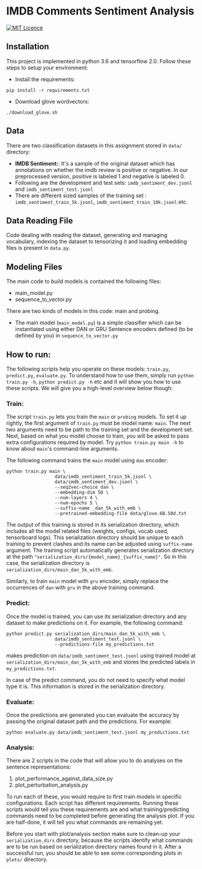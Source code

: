 # IMDB Comments Sentiment Analysis

[![MIT Licence](https://badges.frapsoft.com/os/mit/mit-150x33.png?v=103)](https://opensource.org/licenses/mit-license.php)


## Installation

This project is implemented in python 3.6 and tensorflow 2.0. Follow these steps to setup your environment:

* Install the requirements:
```
pip install -r requirements.txt
```
* Download glove wordvectors:
```
./download_glove.sh
```

## Data

There are two classification datasets in this assignment stored in `data/` directory:

- **IMDB Sentiment:**: It's a sample of the original dataset which has annotations on whether the imdb review is positive or negative. In our preprocessed version, positive is labeled 1 and negative is labeled 0.
 - Following are the development and test sets:
`imdb_sentiment_dev.jsonl` and `imdb_sentiment_test.jsonl`
 - There are different sized samples of the training set :
`imdb_sentiment_train_5k.jsonl`,  `imdb_sentiment_train_10k.jsonl` etc.


## Data Reading File

Code dealing with reading the dataset, generating and managing vocabulary, indexing the dataset to tensorizing it and loading embedding files is present in `data.py`.

## Modeling Files

The main code to build models is contained the following files:

- main_model.py
- sequence_to_vector.py

There are two kinds of models in this code: main and probing.

- The main model (`main_model.py`) is a simple classifier which can be instantiated using either DAN or GRU Sentence encoders defined (to be defined by you) in `sequence_to_vector.py`


## How to run:

The following scripts help you operate on these models: `train.py`, `predict.py`, `evaluate.py`. To understand how to use them, simply run `python train.py -h`, `python predict.py -h` etc and it will show you how to use these scripts. We will give you a high-level overview below though:


### Train:

The script `train.py` lets you train the `main` or `probing` models. To set it up rightly, the first argument of `train.py` must be model name: `main`. The next two arguments need to be path to the training set and the development set. Next, based on what you model choose to train, you will be asked to pass extra configurations required by model. Try `python train.py main -h` to know about `main`'s command-line arguments.

The following command trains the `main` model using `dan` encoder:

```
python train.py main \
                  data/imdb_sentiment_train_5k.jsonl \
                  data/imdb_sentiment_dev.jsonl \
                  --seq2vec-choice dan \
                  --embedding-dim 50 \
                  --num-layers 4 \
                  --num-epochs 5 \
                  --suffix-name _dan_5k_with_emb \
                  --pretrained-embedding-file data/glove.6B.50d.txt
```

The output of this training is stored in its serialization directory, which includes all the model related files (weights, configs, vocab used, tensorboard logs). This serialization directory should be unique to each training to prevent clashes and its name can be adjusted using `suffix-name` argument. The training script automatically generates serialization directory at the path `"serialization_dirs/{model_name}_{suffix_name}"`. So in this case, the serialization directory is `serialization_dirs/main_dan_5k_with_emb`.

Similarly, to train `main` model with `gru` encoder, simply replace the occurrences of `dan` with `gru` in the above training command.


### Predict:

Once the model is trained, you can use its serialization directory and any dataset to make predictions on it. For example, the following command:

```
python predict.py serialization_dirs/main_dan_5k_with_emb \
                  data/imdb_sentiment_test.jsonl \
                  --predictions-file my_predictions.txt
```
makes prediction on `data/imdb_sentiment_test.jsonl` using trained model at `serialization_dirs/main_dan_5k_with_emb` and stores the predicted labels in `my_predictions.txt`.

In case of the predict command, you do not need to specify what model type it is. This information is stored in the serialization directory.

### Evaluate:

Once the predictions are generated you can evaluate the accuracy by passing the original dataset path and the predictions. For example:

```
python evaluate.py data/imdb_sentiment_test.jsonl my_predictions.txt
```

### Analysis:

There are 2 scripts in the code that will allow you to do analyses on the sentence representations:

1. plot_performance_against_data_size.py
4. plot_perturbation_analysis.py

To run each of these, you would require to first train models in specific configurations. Each script has different requirements. Running these scripts would tell you these requirements are and what training/predicting commands need to be completed before generating the analysis plot. If you are half-done, it will tell you what commands are remaining yet.

Before you start with plot/analysis section make sure to clean-up your `serialization_dirs` directory, because the scripts identify what commands are to be run based on serialization directory names found in it. After a successful run, you should be able to see some corresponding plots in `plots/` directory.
